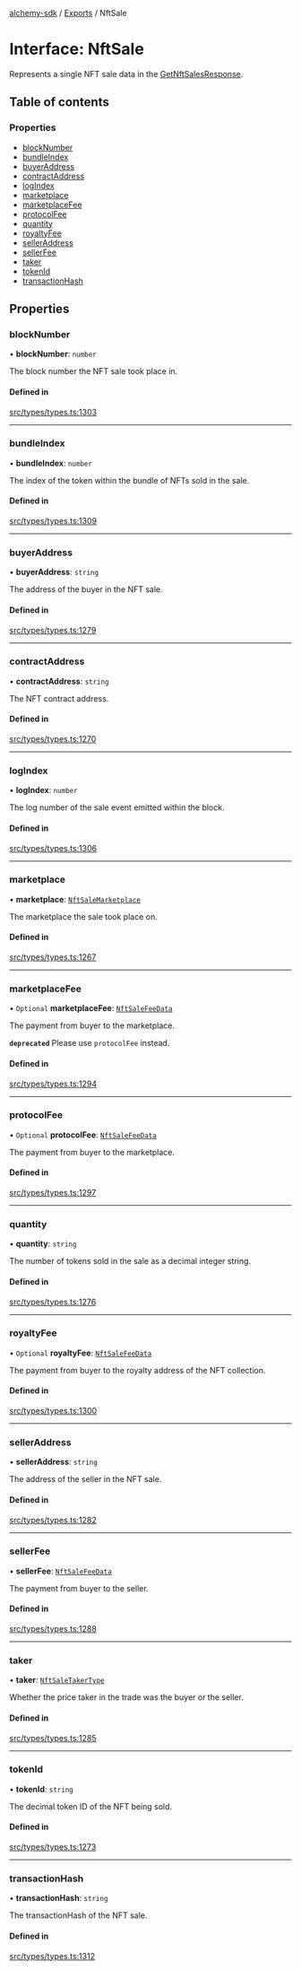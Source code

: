 [alchemy-sdk](../README.md) / [Exports](../modules.md) / NftSale

# Interface: NftSale

Represents a single NFT sale data in the [GetNftSalesResponse](GetNftSalesResponse.md).

## Table of contents

### Properties

- [blockNumber](NftSale.md#blocknumber)
- [bundleIndex](NftSale.md#bundleindex)
- [buyerAddress](NftSale.md#buyeraddress)
- [contractAddress](NftSale.md#contractaddress)
- [logIndex](NftSale.md#logindex)
- [marketplace](NftSale.md#marketplace)
- [marketplaceFee](NftSale.md#marketplacefee)
- [protocolFee](NftSale.md#protocolfee)
- [quantity](NftSale.md#quantity)
- [royaltyFee](NftSale.md#royaltyfee)
- [sellerAddress](NftSale.md#selleraddress)
- [sellerFee](NftSale.md#sellerfee)
- [taker](NftSale.md#taker)
- [tokenId](NftSale.md#tokenid)
- [transactionHash](NftSale.md#transactionhash)

## Properties

### blockNumber

• **blockNumber**: `number`

The block number the NFT sale took place in.

#### Defined in

[src/types/types.ts:1303](https://github.com/alchemyplatform/alchemy-sdk-js/blob/ee5b9ee/src/types/types.ts#L1303)

___

### bundleIndex

• **bundleIndex**: `number`

The index of the token within the bundle of NFTs sold in the sale.

#### Defined in

[src/types/types.ts:1309](https://github.com/alchemyplatform/alchemy-sdk-js/blob/ee5b9ee/src/types/types.ts#L1309)

___

### buyerAddress

• **buyerAddress**: `string`

The address of the buyer in the NFT sale.

#### Defined in

[src/types/types.ts:1279](https://github.com/alchemyplatform/alchemy-sdk-js/blob/ee5b9ee/src/types/types.ts#L1279)

___

### contractAddress

• **contractAddress**: `string`

The NFT contract address.

#### Defined in

[src/types/types.ts:1270](https://github.com/alchemyplatform/alchemy-sdk-js/blob/ee5b9ee/src/types/types.ts#L1270)

___

### logIndex

• **logIndex**: `number`

The log number of the sale event emitted within the block.

#### Defined in

[src/types/types.ts:1306](https://github.com/alchemyplatform/alchemy-sdk-js/blob/ee5b9ee/src/types/types.ts#L1306)

___

### marketplace

• **marketplace**: [`NftSaleMarketplace`](../enums/NftSaleMarketplace.md)

The marketplace the sale took place on.

#### Defined in

[src/types/types.ts:1267](https://github.com/alchemyplatform/alchemy-sdk-js/blob/ee5b9ee/src/types/types.ts#L1267)

___

### marketplaceFee

• `Optional` **marketplaceFee**: [`NftSaleFeeData`](NftSaleFeeData.md)

The payment from buyer to the marketplace.

**`deprecated`** Please use `protocolFee` instead.

#### Defined in

[src/types/types.ts:1294](https://github.com/alchemyplatform/alchemy-sdk-js/blob/ee5b9ee/src/types/types.ts#L1294)

___

### protocolFee

• `Optional` **protocolFee**: [`NftSaleFeeData`](NftSaleFeeData.md)

The payment from buyer to the marketplace.

#### Defined in

[src/types/types.ts:1297](https://github.com/alchemyplatform/alchemy-sdk-js/blob/ee5b9ee/src/types/types.ts#L1297)

___

### quantity

• **quantity**: `string`

The number of tokens sold in the sale as a decimal integer string.

#### Defined in

[src/types/types.ts:1276](https://github.com/alchemyplatform/alchemy-sdk-js/blob/ee5b9ee/src/types/types.ts#L1276)

___

### royaltyFee

• `Optional` **royaltyFee**: [`NftSaleFeeData`](NftSaleFeeData.md)

The payment from buyer to the royalty address of the NFT collection.

#### Defined in

[src/types/types.ts:1300](https://github.com/alchemyplatform/alchemy-sdk-js/blob/ee5b9ee/src/types/types.ts#L1300)

___

### sellerAddress

• **sellerAddress**: `string`

The address of the seller in the NFT sale.

#### Defined in

[src/types/types.ts:1282](https://github.com/alchemyplatform/alchemy-sdk-js/blob/ee5b9ee/src/types/types.ts#L1282)

___

### sellerFee

• **sellerFee**: [`NftSaleFeeData`](NftSaleFeeData.md)

The payment from buyer to the seller.

#### Defined in

[src/types/types.ts:1288](https://github.com/alchemyplatform/alchemy-sdk-js/blob/ee5b9ee/src/types/types.ts#L1288)

___

### taker

• **taker**: [`NftSaleTakerType`](../enums/NftSaleTakerType.md)

Whether the price taker in the trade was the buyer or the seller.

#### Defined in

[src/types/types.ts:1285](https://github.com/alchemyplatform/alchemy-sdk-js/blob/ee5b9ee/src/types/types.ts#L1285)

___

### tokenId

• **tokenId**: `string`

The decimal token ID of the NFT being sold.

#### Defined in

[src/types/types.ts:1273](https://github.com/alchemyplatform/alchemy-sdk-js/blob/ee5b9ee/src/types/types.ts#L1273)

___

### transactionHash

• **transactionHash**: `string`

The transactionHash of the NFT sale.

#### Defined in

[src/types/types.ts:1312](https://github.com/alchemyplatform/alchemy-sdk-js/blob/ee5b9ee/src/types/types.ts#L1312)
